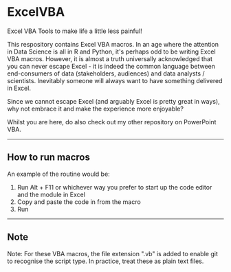 # ExcelVBA
Excel VBA Tools to make life a little less painful!

This respository contains Excel VBA macros. In an age where the attention in Data Science is all in R and Python, it's perhaps odd to be writing Excel VBA macros. However, it is almost a truth universally acknowledged that you can never escape Excel - it is indeed the common language between end-consumers of data (stakeholders, audiences) and data analysts / scientists. Inevitably someone will always want to have something delivered in Excel. 

Since we cannot escape Excel (and arguably Excel is pretty great in ways), why not embrace it and make the experience more enjoyable? 

Whilst you are here, do also check out my other repository on PowerPoint VBA.

---

## How to run macros

 An example of the routine would be: 
1. Run Alt + F11 or whichever way you prefer to start up the code editor and the module in Excel
2. Copy and paste the code in from the macro
3. Run

---

## Note

Note: For these VBA macros, the file extension ".vb" is added to enable git to recognise the script type. In practice, treat these as plain text files.
